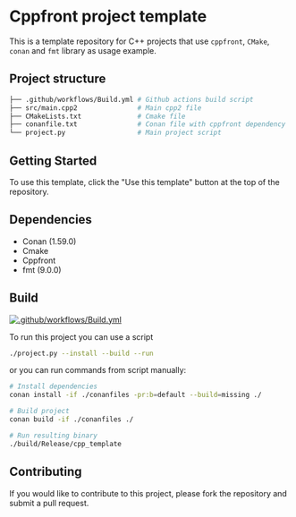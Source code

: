 # Cppfront project template

This is a template repository for C++ projects that use `cppfront`, `CMake`, `conan` and `fmt` library as usage example.

## Project structure
```bash
├── .github/workflows/Build.yml # Github actions build script
├── src/main.cpp2               # Main cpp2 file
├── CMakeLists.txt              # Cmake file
├── conanfile.txt               # Conan file with cppfront dependency
└── project.py                  # Main project script
```

## Getting Started

To use this template, click the "Use this template" button at the top of the repository.

## Dependencies
- Conan (1.59.0)
- Cmake
- Cppfront
- fmt (9.0.0)

## Build
[![.github/workflows/Build.yml](https://github.com/SavenkovIgor/cpp-template/actions/workflows/Build.yml/badge.svg)](https://github.com/SavenkovIgor/cpp-template/actions/workflows/Build.yml)

To run this project you can use a script
```bash
./project.py --install --build --run
```

or you can run commands from script manually:

```bash
# Install dependencies
conan install -if ./conanfiles -pr:b=default --build=missing ./

# Build project
conan build -if ./conanfiles ./

# Run resulting binary
./build/Release/cpp_template
```

## Contributing
If you would like to contribute to this project, please fork the repository and submit a pull request.
